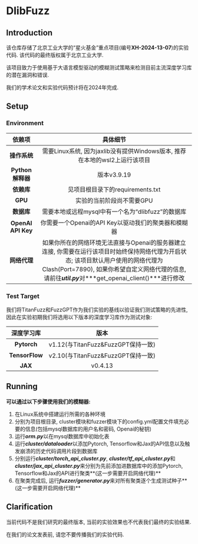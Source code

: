 # DlibFuzz

## Introduction

该仓库存储了北京工业大学的“星火基金”重点项目(编号**XH-2024-13-07**)的实验代码. 该代码的最终版权属于北京工业大学.

该项目致力于使用基于大语言模型驱动的模糊测试策略来检测目前主流深度学习库的潜在漏洞和错误.

我们的学术论文和实验代码预计将在2024年完成.

## Setup

### Environment

|     **依赖项**     |                         **具体细节**                         |
| :----------------: | :----------------------------------------------------------: |
|    **操作系统**    | 需要Linux系统, 因为jaxlib没有提供Windows版本, 推荐在本地的wsl2上运行该项目 |
|  **Python解释器**  |                         版本v3.9.19                          |
|     **依赖库**     |               见项目根目录下的requirements.txt               |
|      **GPU**       |                  实验的当前阶段尚不需要GPU                   |
|     **数据库**     |      需要本地或远程mysql中有一个名为“dlibfuzz”的数据库       |
| **OpenAI API Key** |     你需要一个Openai的API Key以驱动我们的聚类器和模糊器      |
|    **网络代理**    | 如果你所在的网络环境无法直接与Openai的服务器建立连接, 你需要在运行该项目时始终保持网络代理为开启状态; 该项目默认用户使用的网络代理为Clash(Port=7890), 如果你希望自定义网络代理的信息, 请前往***util.py***对***get_openai_client()***进行修改 |



### **Test Target**

我们将TitanFuzz和FuzzGPT作为我们实验的基线以验证我们测试策略的先进性, 因此在实验初期我们将选用以下版本的深度学习库作为测试对象:

| **深度学习库** |              **版本**              |
| :------------: | :--------------------------------: |
|  **Pytorch**   | v1.12(与TitanFuzz&FuzzGPT保持一致) |
| **TensorFlow** | v2.10(与TitanFuzz&FuzzGPT保持一致) |
|    **JAX**     |              v0.4.13               |

## Running

**可以通过以下步骤使用我们的模糊器:**

1. 在Linux系统中搭建运行所需的各种环境
2. 分别为项目根目录, cluster模块和fuzzer模块下的config.yml配置文件填充必要的信息(包括mysql数据库的用户名和密码, Openai的秘钥)
3. 运行***orm.py***以在mysql数据库中初始化表
4. 运行***cluster/dataloader***以添加Pytorch, Tensorflow和Jax的API信息以及触发崩溃的历史代码调用片段到数据库
5. 分别运行***cluster/torch_api_cluster.py***, ***cluster/tf_api_cluster.py***和***cluster/jax_api_cluster.py***来分别为先前添加进数据库中的添加Pytorch, Tensorflow和Jax的API进行聚类**(这一步需要开启网络代理)**
6. 在聚类完成后, 运行***fuzzer/generator.py***来对所有聚类逐个生成测试种子**(这一步需要开启网络代理)**



## Clarification

当前代码不是我们研究的最终版本, 当前的实验效果也不代表我们最终的实验结果.

在我们的论文发表前, 请您不要传播我们的实验代码.